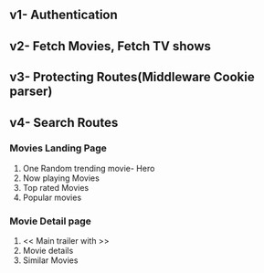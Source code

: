 ## v1- Authentication
## v2- Fetch Movies, Fetch TV shows  
## v3- Protecting Routes(Middleware Cookie parser) 
## v4- Search Routes


### Movies Landing Page
1. One Random trending movie- Hero
2. Now playing Movies
3. Top rated Movies
4. Popular movies

### Movie Detail page
1. << Main trailer with >>
2. Movie details
3. Similar Movies


